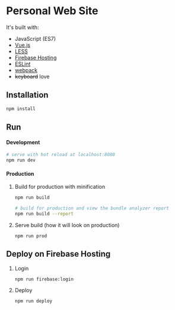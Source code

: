 # Personal Web Site

It's built with:

  - JavaScript (ES7)
  - [Vue.js](https://vuejs.org/)
  - [LESS](http://lesscss.org/)
  - [Firebase Hosting](https://firebase.google.com/)
  - [ESLint](https://eslint.org/)
  - [webpack](https://webpack.js.org/)
  - ~~keyboard~~ love



## Installation

``` bash
npm install
```



## Run

#### Development

``` bash
# serve with hot reload at localhost:8080
npm run dev
```


#### Production

1. Build for production with minification
    
    ``` bash
    npm run build

    # build for production and view the bundle analyzer report
    npm run build --report
    ```

2. Serve build (how it will look on production)
    
    ```
    npm run prod
    ```



## Deploy on Firebase Hosting

1. Login

    ``` bash
    npm run firebase:login
    ```

2. Deploy

    ``` bash
    npm run deploy
    ```
